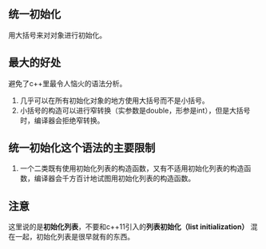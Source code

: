 ## 统一初始化
用大括号来对对象进行初始化。

## 最大的好处
避免了c++里最令人恼火的语法分析。

1. 几乎可以在所有初始化对象的地方使用大括号而不是小括号。
2. 小括号的构造可以进行窄转换（实参数是double，形参是int），但是大括号时，编译器会拒绝窄转换。

## 统一初始化这个语法的主要限制

1. 一个二类既有使用初始化列表的构造函数，又有不适用初始化列表的构造函数，编译器会千方百计地试图用初始化列表的构造函数。

## 注意
这里说的是**初始化列表**，不要和c++11引入的**列表初始化（list initialization）** 混在一起，初始化列表是很早就有的东西。
